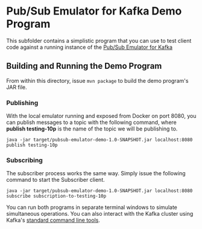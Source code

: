 # Pub/Sub Emulator for Kafka Demo Program

This subfolder contains a simplistic program that you can use to test client code against a running
instance of the [Pub/Sub Emulator for Kafka](../README.md)

## Building and Running the Demo Program
From within this directory, issue `mvn package` to build the demo program's JAR file.
 
### Publishing
With the local emulator running and exposed from Docker on port 8080, you can publish messages to a 
topic with the following command, where **publish testing-10p** is the name of the topic we will be 
publishing to.

`java -jar target/pubsub-emulator-demo-1.0-SNAPSHOT.jar localhost:8080 publish testing-10p`

### Subscribing
The subscriber process works the same way. Simply issue the following command to start the 
Subscriber client.

`java -jar target/pubsub-emulator-demo-1.0-SNAPSHOT.jar localhost:8080 subscribe subscription-to-testing-10p`

You can run both programs in separate terminal windows to simulate simultaneous operations. You can
also interact with the Kafka cluster using Kafka's 
[standard command line tools](https://kafka.apache.org/downloads).
